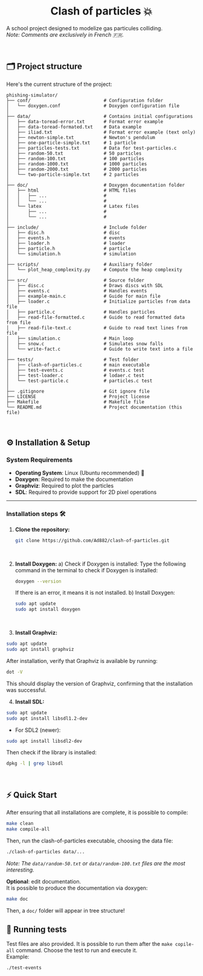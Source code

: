 <h1 align='center'> Clash of particles 💥 </h1>

A school project designed to modelize gas particules colliding.   
*Note: Comments are exclusively in French 🇫🇷.*

<br>

## 🗂️ Project structure

Here's the current structure of the project:

```
phishing-simulator/
├── conf/                           # Configuration folder
│   └── doxygen.conf                # Doxygen configuration file
│
├── data/                           # Contains initial configurations            
│   ├── data-toread-error.txt       # Format error example
│   ├── data-toread-formated.txt    # Data example
│   ├── iliad.txt                   # Format error example (text only)
│   ├── newton-simple.txt           # Newton's pendulum
│   ├── one-particle-simple.txt     # 1 particle
│   ├── particles-tests.txt         # Data for test-particles.c
│   ├── random-50.txt               # 50 particles
│   ├── random-100.txt              # 100 particles
│   ├── random-1000.txt             # 1000 particles
│   ├── random-2000.txt             # 2000 particles
│   └── two-particle-simple.txt     # 2 particles
│
├── doc/                            # Doxygen documentation folder
│   ├── html                        # HTML files
│   │   ├── ...                     # 
│   │   └── ...                     # 
│   └── latex                       # Latex files
│       ├── ...                     # 
│       └── ...                     # 
│
├── include/                        # Include folder
│   ├── disc.h                      # disc
│   ├── events.h                    # events
│   ├── loader.h                    # loader
│   ├── particle.h                  # particle
│   └── simulation.h                # simulation
│
├── scripts/                        # Auxiliary folder
│   └── plot_heap_complexity.py     # Compute the heap complexity
│
├── src/                            # Source folder
│   ├── disc.c                      # Draws discs with SDL
│   ├── events.c                    # Handles events
│   ├── example-main.c              # Guide for main file
│   ├── loader.c                    # Initialize particles from data file
│   ├── particle.c                  # Handles particles
│   ├── read-file-formatted.c       # Guide to read formatted data from file
│   ├── read-file-text.c            # Guide to read text lines from file
│   ├── simulation.c                # Main loop
│   ├── snow.c                      # Simulates snow falls
│   └── write-fact.c                # Guide to write text into a file
│
├── tests/                          # Test folder
│   ├── clash-of-particles.c        # main executable
│   ├── test-events.c               # events.c test
│   ├── test-loader.c               # lodaer.c test
│   └── test-particle.c             # particles.c test
│
├── .gitignore                      # Git ignore file
├── LICENSE                         # Project license
├── Makefile                        # Makefile file
└── README.md                       # Project documentation (this file)
```


<br>

## ⚙️ **Installation & Setup**  

### **System Requirements**  

- **Operating System**: Linux (Ubuntu recommended) 🐧  
- **Doxygen**: Required to make the documentation  
- **Graphviz**: Required to plot the particles    
- **SDL**: Required to provide support for 2D pixel operations

---

### Installation steps 🛠️

1. **Clone the repository:**

   ```bash
   git clone https://github.com/Ad882/clash-of-particles.git
   ```
<br>

2. **Install Doxygen:**
  a) Check if Doxygen is installed:
  Type the following command in the terminal to check if Doxygen is installed:

    ```bash
    doxygen --version
    ```
    
    If there is an error, it means it is not installed.
    b) Install Doxygen:

    ```bash
    sudo apt update
    sudo apt install doxygen
    ```
<br>

3. **Install Graphviz:**
```bash
sudo apt update
sudo apt install graphviz
```
After installation, verify that Graphviz is available by running:

```bash
dot -V
```

This should display the version of Graphviz, confirming that the installation was successful.
<br>

4. **Install SDL:**
```bash
sudo apt update
sudo apt install libsdl1.2-dev
```
- For SDL2 (newer):
```bash
sudo apt install libsdl2-dev
```

Then check if the library is installed:
```bash
dpkg -l | grep libsdl
```
<br>

 
## **⚡ Quick Start**
After ensuring that all installations are complete, it is possible to compile:
   ```bash
   make clean
   make compile-all
   ```

Then, run the clash-of-particles executable, choosing the data file:
   ```bash
   ./clash-of-particles data/...
   ```

*Note: The `data/random-50.txt` or `data/random-100.txt` files are the most interesting.*     

**Optional**: edit documentation.   
It is possible to produce the documentation via doxygen:
   ```bash
   make doc
   ```
Then, a `doc/` folder will appear in tree structure!
<br>

## 🧪 **Running tests**

Test files are also provided. It is possible to run them after the `make copile-all` command. Choose the test to run and execute it.   
Example:
  ```bash
  ./test-events
  ```
